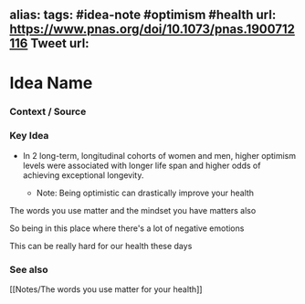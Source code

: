 alias: 
tags: #idea-note #optimism #health 
url: https://www.pnas.org/doi/10.1073/pnas.1900712116
Tweet url: 
---
# Idea Name

### Context / Source


### Key Idea

- In 2 long-term, longitudinal cohorts of women and men, higher optimism levels were associated with longer life span and higher odds of achieving exceptional longevity.

    - Note: Being optimistic can drastically improve your health

The words you use matter
and the mindset you have matters also

So being in this place where there's a lot of negative emotions

This can be really hard for our health these days

### See also
[[Notes/The words you use matter for your health]]
